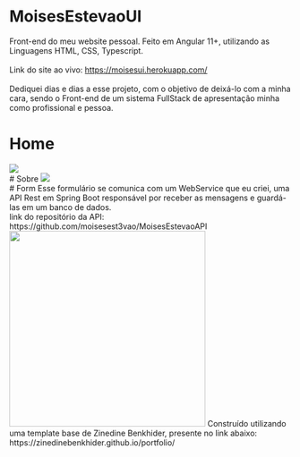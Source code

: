 # MoisesEstevaoUI
Front-end do meu website pessoal. Feito em Angular 11+, utilizando as Linguagens HTML, CSS, Typescript.  
<br>
Link do site ao vivo: https://moisesui.herokuapp.com/
<br>
<br>
Dediquei dias e dias a esse projeto, com o objetivo de deixá-lo com a minha cara, sendo o Front-end de um sistema FullStack de apresentação minha como profissional e pessoa.
<br>
# Home
<img src="https://i.imgur.com/nSOxt8a.png">
<br>
# Sobre
<img src="https://i.imgur.com/ac7vFNj.png">
<br>
# Form
Esse formulário se comunica com um WebService que eu criei, uma API Rest em Spring Boot responsável por receber as mensagens e guardá-las em um banco de dados.
<br>
link do repositório da API: https://github.com/moisesest3vao/MoisesEstevaoAPI
<br>
<img src="https://i.imgur.com/vROpGzN.png" style="width:350px;">
Construído utilizando uma template base de Zinedine Benkhider, presente no link abaixo:
https://zinedinebenkhider.github.io/portfolio/

